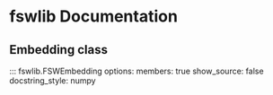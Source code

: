 # fswlib Documentation

## Embedding class

::: fswlib.FSWEmbedding
    options:
        members: true
        show_source: false
        docstring_style: numpy
